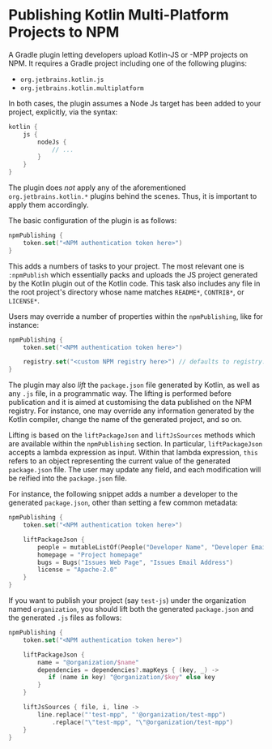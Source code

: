# Publishing Kotlin Multi-Platform Projects to NPM

A Gradle plugin letting developers upload Kotlin-JS or -MPP projects on NPM.
It requires a Gradle project including one of the following plugins:
- `org.jetbrains.kotlin.js`
- `org.jetbrains.kotlin.multiplatform`

In both cases, the plugin assumes a Node Js target has been added to your project, explicitly, via the syntax:
```kotlin
kotlin {
    js {
        nodeJs {
            // ...
        }
    }
}
```

The plugin does _not_ apply any of the aforementioned `org.jetbrains.kotlin.*` plugins behind the scenes.
Thus, it is important to apply them accordingly.

The basic configuration of the plugin is as follows:
```kotlin
npmPublishing {
    token.set("<NPM authentication token here>")
}
```
This adds a numbers of tasks to your project.
The most relevant one is `:npmPublish` which essentially packs and uploads the JS project generated by the Kotlin plugin 
out of the Kotlin code.
This task also includes any file in the root project's directory whose name matches `README*`, `CONTRIB*`, or `LICENSE*`.

<!-- It is important to call `defaultValuesFrom(project)` AFTER setting up the `nodeJs` target within the `kotlin` section.
Otherwise, the procedure configuring the plugin automatically won't work. -->

Users may override a number of properties within the `npmPublishing`, like for instance:
```kotlin
npmPublishing {
    token.set("<NPM authentication token here>")

    registry.set("<custom NPM registry here>") // defaults to registry.npmjs.org
}
```

The plugin may also _lift_ the `package.json` file generated by Kotlin, as well as any `.js` file, in a programmatic way.
The lifting is performed before publication and it is aimed at customising the data published on the NPM registry.
For instance, one may override any information generated by the Kotlin compiler, change the name of the generated project,
and so on.

Lifting is based on the `liftPackageJson` and `liftJsSources` methods which are available within the `npmPublishing` section.
In particular, `liftPackageJson` accepts a lambda expression as input.
Within that lambda expression, `this` refers to an object representing the current value of the generated `package.json` file.
The user may update any field, and each modification will be reified into the `package.json` file.

For instance, the following snippet adds a number a developer to the generated `package.json`, other than setting a few common metadata:
```kotlin
npmPublishing {
    token.set("<NPM authentication token here>")

    liftPackageJson {
        people = mutableListOf(People("Developer Name", "Developer Email", "Developer Homepage"))
        homepage = "Project homepage"
        bugs = Bugs("Issues Web Page", "Issues Email Address")
        license = "Apache-2.0"
    }
}
```

If you want to publish your project (say `test-js`) under the organization named `organization`, you should lift 
both the generated `package.json` and the generated `.js` files as follows:
```kotlin
npmPublishing {
    token.set("<NPM authentication token here>")

    liftPackageJson {
        name = "@organization/$name"
        dependencies = dependencies?.mapKeys { (key, _) ->
           if (name in key) "@organization/$key" else key
        }
    }

    liftJsSources { file, i, line ->
        line.replace("'test-mpp", "'@organization/test-mpp")
            .replace("\"test-mpp", "\"@organization/test-mpp")
    }
}
```
